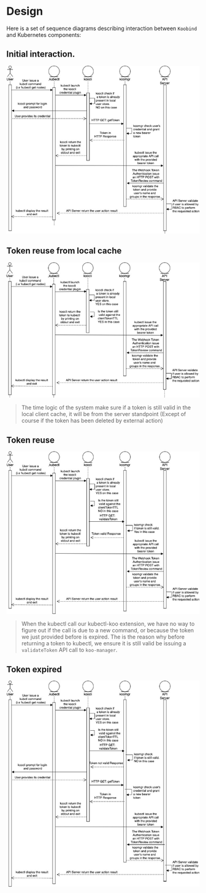 # Design

Here is a set of sequence diagrams describing interaction between `Koobind` and Kubernetes components: 

## Initial interaction.

![](draw/koo1-Sequence1.jpg)

## Token reuse from local cache

![](draw/koo1-Sequence2.jpg)

> The time logic of the system make sure if a token is still valid in the local client cache, it will be from the server standpoint (Except of course if the token has been deleted by external action)

## Token reuse

![](draw/koo1-Sequence3.jpg)

> When the kubectl call our kubectl-koo extension, we have no way to figure out if the call is due to a new command, or because the token we just provided before is expired. 
The is the reason why before returning a token to kubectl, we ensure it is still valid be issuing a `validateToken` API call to `koo-manager`.


## Token expired

![](draw/koo1-Sequence4.jpg)
